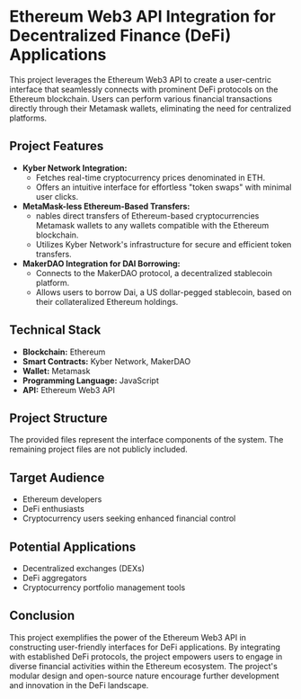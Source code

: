 
# Ethereum Web3 API Integration for Decentralized Finance (DeFi) Applications

This project leverages the Ethereum Web3 API to create a user-centric interface that seamlessly connects with prominent DeFi protocols on the Ethereum blockchain. Users can perform various financial transactions directly through their Metamask wallets, eliminating the need for centralized platforms.

## Project Features

* **Kyber Network Integration:**
    * Fetches real-time cryptocurrency prices denominated in ETH.
    * Offers an intuitive interface for effortless "token swaps" with minimal user clicks.
* **MetaMask-less Ethereum-Based Transfers:**
    * nables direct transfers of Ethereum-based cryptocurrencies Metamask wallets to any wallets compatible with the Ethereum blockchain.
    * Utilizes Kyber Network's infrastructure for secure and efficient token transfers.
* **MakerDAO Integration for DAI Borrowing:**
    * Connects to the MakerDAO protocol, a decentralized stablecoin platform.
    * Allows users to borrow Dai, a US dollar-pegged stablecoin, based on their collateralized Ethereum holdings.

## Technical Stack

* **Blockchain:** Ethereum
* **Smart Contracts:** Kyber Network, MakerDAO
* **Wallet:** Metamask
* **Programming Language:** JavaScript
* **API:** Ethereum Web3 API

## Project Structure

The provided files represent the interface components of the system. The remaining project files are not publicly included.

## Target Audience

* Ethereum developers
* DeFi enthusiasts
* Cryptocurrency users seeking enhanced financial control

## Potential Applications

* Decentralized exchanges (DEXs)
* DeFi aggregators
* Cryptocurrency portfolio management tools

## Conclusion

This project exemplifies the power of the Ethereum Web3 API in constructing user-friendly interfaces for DeFi applications. By integrating with established DeFi protocols, the project empowers users to engage in diverse financial activities within the Ethereum ecosystem. The project's modular design and open-source nature encourage further development and innovation in the DeFi landscape.